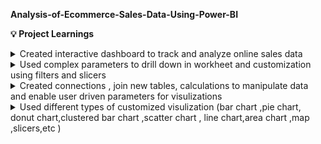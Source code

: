 **Analysis-of-Ecommerce-Sales-Data-Using-Power-BI**

**:bulb: Project Learnings**

 <details>
           <summary>Created interactive dashboard to track and analyze online sales data</summary>
           <p>Content 1 Content 1 Content 1 Content 1 Content 1</p>
  </details>
  
  <details>
           <summary>Used complex parameters to drill down in workheet and customization using filters and slicers</summary>
           <p>Content 1 Content 1 Content 1 Content 1 Content 1</p>
         </details>
         
  <details>
           <summary>Created connections , join new tables, calculations to manipulate data and enable user driven parameters for visulizations</summary>
           <p>Content 1 Content 1 Content 1 Content 1 Content 1</p>
         </details>
         
  <details>
           <summary>Used different types of customized visulization (bar chart ,pie chart, donut chart,clustered bar chart ,scatter chart , line chart,area chart ,map ,slicers,etc )</summary>
           <p>Content 1 Content 1 Content 1 Content 1 Content 1</p>
         </details>
         
         
         
  
